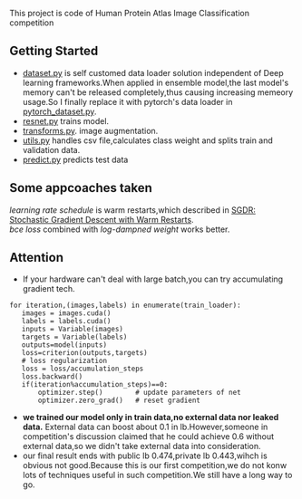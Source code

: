 This project is code of Human Protein Atlas Image Classification competition<br>
## Getting Started
* [dataset.py](https://github.com/xuzhengxiao/sgdr_rgb/blob/master/dataset.py) is self customed data loader solution independent of Deep learning frameworks.When applied in ensemble model,the last model's memory can't be released completely,thus causing increasing memeory usage.So I finally replace it with pytorch's data loader in [pytorch_dataset.py](https://github.com/xuzhengxiao/sgdr_rgb/blob/master/pytorch_dataset.py).<br>
* [resnet.py](https://github.com/xuzhengxiao/sgdr_rgb/blob/master/resnet.py) trains model.<br>
* [transforms.py](https://github.com/xuzhengxiao/sgdr_rgb/blob/master/transforms.py). image augmentation.<br>
* [utils.py](https://github.com/xuzhengxiao/sgdr_rgb/blob/master/utils.py) handles csv file,calculates class weight and splits train and validation data.
* [predict.py](https://github.com/xuzhengxiao/sgdr_rgb/blob/master/predict.py) predicts test data

## Some appcoaches taken 
*learning rate schedule* is warm restarts,which described in [SGDR: Stochastic Gradient Descent with Warm Restarts](https://arxiv.org/abs/1608.03983).<br>
*bce loss* combined with *log-dampned weight* works better.<br>

 ## Attention
 * If your hardware can't deal with large batch,you can try accumulating gradient tech.<br>
 ```
 for iteration,(images,labels) in enumerate(train_loader):
    images = images.cuda()
    labels = labels.cuda()
    inputs = Variable(images)
    targets = Variable(labels)
    outputs=model(inputs)
    loss=criterion(outputs,targets)
    # loss regularization
    loss = loss/accumulation_steps   
    loss.backward()
    if(iteration%accumulation_steps)==0:
        optimizer.step()        # update parameters of net
        optimizer.zero_grad()   # reset gradient
 ```
 * **we trained our model only in train data,no external data nor leaked data.** External data can boost about 0.1 in lb.However,someone in competition's discussion claimed that he could achieve 0.6 without external data,so we didn't take external data into consideration.<br>
 * our final result ends with public lb 0.474,private lb 0.443,wihch is obvious not good.Because this is our first competition,we do not konw lots of techniques useful in such competition.We still have a long way to go. 
